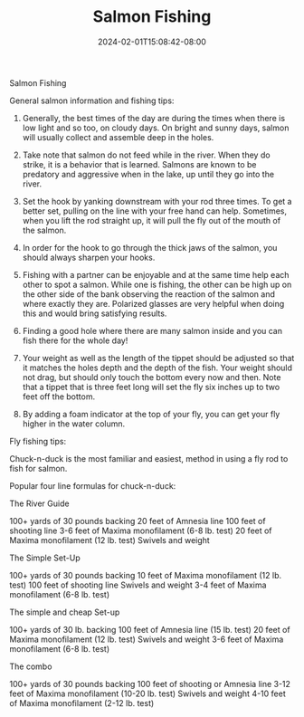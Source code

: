 ﻿---
title: "Salmon Fishing"
date: 2024-02-01T15:08:42-08:00
description: "Fishing Tips for Web Success"
featured_image: "/images/Fishing.jpg"
tags: ["Fishing"]
---

Salmon Fishing 

General salmon information and fishing tips:

1.	Generally, the best times of the day are during the times when there is low light and so too, on cloudy days. On bright and sunny days, salmon will usually collect and assemble deep in the holes.

2.	Take note that salmon do not feed while in the river. When they do strike, it is a behavior that is learned. Salmons are known to be predatory and aggressive when in the lake, up until they go into the river.  

3.	Set the hook by yanking downstream with your rod three times. To get a better set, pulling on the line with your free hand can help. Sometimes, when you lift the rod straight up, it will pull the fly out of the mouth of the salmon. 

4.	In order for the hook to go through the thick jaws of the salmon, you should always sharpen your hooks.

5.	Fishing with a partner can be enjoyable and at the same time help each other to spot a salmon. While one is fishing, the other can be high up on the other side of the bank observing the reaction of the salmon and where exactly they are. Polarized glasses are very helpful when doing this and would bring satisfying results.

6.	Finding a good hole where there are many salmon inside and you can fish there for the whole day!  

7.	Your weight as well as the length of the tippet should be adjusted so that it matches the holes depth and the depth of the fish.  Your weight should not drag, but should only touch the bottom every now and then.  Note that a tippet that is three feet long will set the fly six inches up to two feet off the bottom.

8.	By adding a foam indicator at the top of your fly, you can get your fly higher in the water column.

Fly fishing tips:

Chuck-n-duck is the most familiar and easiest, method in using a fly rod to fish for salmon. 

Popular four line formulas for chuck-n-duck: 

The River Guide

100+ yards of 30 pounds backing
20 feet of Amnesia line 
100 feet of shooting line
3-6 feet of Maxima monofilament (6-8 lb. test)
20 feet of Maxima monofilament (12 lb. test)
Swivels and weight

The Simple Set-Up

100+ yards of 30 pounds backing
10 feet of Maxima monofilament (12 lb. test)
100 feet of shooting line
Swivels and weight
3-4 feet of Maxima monofilament (6-8 lb. test)

The simple and cheap Set-up

100+ yards of 30 lb. backing
100 feet of Amnesia line (15 lb. test)
20 feet of Maxima monofilament (12 lb. test)
Swivels and weight
3-6 feet of Maxima monofilament (6-8 lb. test)

The combo

100+ yards of 30 pounds backing
100 feet of shooting or Amnesia line
3-12 feet of Maxima monofilament (10-20 lb. test)
Swivels and weight
4-10 feet of Maxima monofilament (2-12 lb. test)

